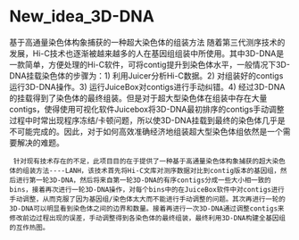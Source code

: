 # New_idea_3D-DNA
基于高通量染色体构象捕获的一种超大染色体的组装方法
     随着第三代测序技术的发展，Hi-C技术也逐渐被越来越多的人在基因组组装中所使用。其中3D-DNA是一款简单，方便处理的Hi-C软件，可将contig提升到染色体水平，一般情况下3D-DNA挂载染色体的步骤为：1) 利用Juicer分析Hi-C数据。2) 对组装好的contigs运行3D-DNA操作。3) 运行JuiceBox对contigs进行手动纠错。4) 经过3D-DNA的挂载得到了染色体的最终组装。但是对于超大型染色体在组装中存在大量contigs，使得使用可视化软件Juicebox将3D-DNA最初排序的contigs手动调整过程中时常出现程序冻结/卡顿问题，所以使3D-DNA挂载到最终的染色体几乎是不可能完成的。因此，对于如何高效准确经济地组装超大型染色体组依然是一个需要解决的难题。

     针对现有技术存在的不足，此项目目的在于提供了一种基于高通量染色体构象捕获的超大染色体的组装方法----LANH，该技术首先将Hi-C文库对测序数据对比到contig版本的基因组，然后进行第一轮3D-DNA，然后将来自第一轮3D-DNA的有序contigs分成一些大小相一致的bins，接着再次进行一轮3D-DNA操作，对每个bins中的在JuiceBox软件中对contigs进行手动调整，从而克服了因为基因组/染色体太大而不能进行手动调整的问题。其次再进行一轮的3D-DNA可以明显看到染色体之间的边界和数量。接着再进行一次3D-DNA通过调整contigs来修改前边过程出现的误差，手动调整得到各染色体的最终组装，最终利用3D-DNA构建全基因组的互作热图。
